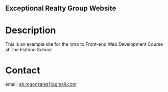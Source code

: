 Exceptional Realty Group Website
---

# Description

This is an example site for the intro to Front-end Web Development Course at The Flatiron School.

# Contact

email:  sb.mgonzalez1@gmail.com